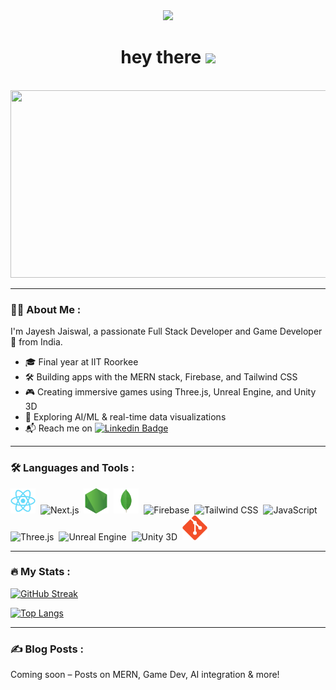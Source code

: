 <div id="header" align="center">
  <img src="https://media1.giphy.com/media/v1.Y2lkPTc5MGI3NjExb2pxczMyMTF2Mm5hNXd0ZXR0ZHV3c3RoYzFkYXB0N21mbmlwZGV4OSZlcD12MV9pbnRlcm5hbF9naWZfYnlfaWQmY3Q9cw/SHjOSDkKZ18qOHA5B5/giphy.webp" width="150"/>

  <h1>
    hey there
    <img src="https://media.giphy.com/media/hvRJCLFzcasrR4ia7z/giphy.gif" width="30px"/>
  </h1>

  <img src="https://komarev.com/ghpvc/?username=JayeshJaiswal&style=flat-square&color=blue" alt=""/>
</div>

<div align="center">
  <img src="https://media.giphy.com/media/dWesBcTLavkZuG35MI/giphy.gif" width="600" height="300"/>
</div>

---

### :man_technologist: About Me :

I'm Jayesh Jaiswal, a passionate Full Stack Developer and Game Developer 🚀 from India.

- 🎓 Final year at IIT Roorkee  
- 🛠️ Building apps with the MERN stack, Firebase, and Tailwind CSS  
- 🎮 Creating immersive games using Three.js, Unreal Engine, and Unity 3D  
- 🧠 Exploring AI/ML & real-time data visualizations  
- 📬 Reach me on [![Linkedin Badge](https://img.shields.io/badge/-JayeshJaiswal-blue?style=flat&logo=Linkedin&logoColor=white)](https://www.linkedin.com/in/jayesh-jaiswal-920972201//)

---

### :hammer_and_wrench: Languages and Tools :
<div>
  <img src="https://github.com/devicons/devicon/blob/master/icons/react/react-original.svg" title="React" alt="React" width="40" height="40"/>&nbsp;
  <img src="https://cdn.jsdelivr.net/gh/devicons/devicon/icons/nextjs/nextjs-original.svg" title="Next.js" alt="Next.js" width="40" height="40"/>&nbsp;
  <img src="https://github.com/devicons/devicon/blob/master/icons/nodejs/nodejs-original.svg" title="Node.js" alt="Node.js" width="40" height="40"/>&nbsp;
  <img src="https://github.com/devicons/devicon/blob/master/icons/mongodb/mongodb-original.svg" title="MongoDB" alt="MongoDB" width="40" height="40"/>&nbsp;
  <img src="https://cdn.jsdelivr.net/gh/devicons/devicon/icons/firebase/firebase-plain.svg" title="Firebase" alt="Firebase" width="40" height="40"/>&nbsp;
  <img src="https://www.vectorlogo.zone/logos/tailwindcss/tailwindcss-icon.svg" title="Tailwind CSS" alt="Tailwind CSS" width="40" height="40"/>&nbsp;
  <img src="https://cdn.jsdelivr.net/gh/devicons/devicon/icons/javascript/javascript-original.svg" title="JavaScript" alt="JavaScript" width="40" height="40"/>&nbsp;
  <img src="https://threejs.org/files/favicon.ico" title="Three.js" alt="Three.js" width="40" height="40"/>&nbsp;
  <img src="https://upload.wikimedia.org/wikipedia/commons/1/1b/Unreal_Engine_Logo.svg" title="Unreal Engine" alt="Unreal Engine" width="40" height="40"/>&nbsp;
  <img src="https://cdn.worldvectorlogo.com/logos/unity-69.svg" title="Unity 3D" alt="Unity 3D" width="40" height="40"/>&nbsp;
  <img src="https://github.com/devicons/devicon/blob/master/icons/git/git-original.svg" title="Git" alt="Git" width="40" height="40"/>
</div>

---

### :fire: My Stats :

[![GitHub Streak](http://github-readme-streak-stats.herokuapp.com?user=JayeshJaiswal&theme=dark&background=000000)](https://git.io/streak-stats)

[![Top Langs](https://github-readme-stats.vercel.app/api/top-langs/?username=JayeshJaiswal&layout=compact&theme=vision-friendly-dark)](https://github.com/anuraghazra/github-readme-stats)

---

### :writing_hand: Blog Posts :

<p>Coming soon – Posts on MERN, Game Dev, AI integration & more!</p>
